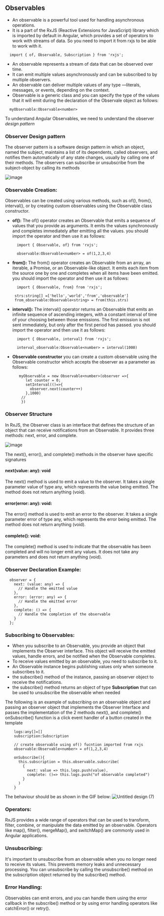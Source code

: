 ## Observables

-  An observable is a powerful tool used for handling asynchronous operations.
-  It is a part of the RxJS (Reactive Extensions for JavaScript) library which is imported by default in Angular, which provides a set of operators to work with streams of data. So you need to import it from rxjs to be able to work with it.
```
  import { of, Observable, Subscription } from 'rxjs';
```
-  An observable represents a stream of data that can be observed over time.
-  It can emit multiple values asynchronously and can be subscribed to by multiple observers.
-  An observable can deliver multiple values of any type —literals, messages, or events, depending on the context.
-  Observable is a generic class and you can specify the type of the values that it will emit during the declaration of the Observale object as follows:
  ```
    myObservable:Observable<number> 
  ```

To understand Angular Observables, we need to understand the observer *design pattern*

### Observer Design pattern
The observer pattern is a software design pattern in which an object, named the subject, maintains a list of its dependents, called observers, and notifies them automatically of any state changes, usually by calling one of their methods.
The observers can subscribe or unsubscribe from the subject-object by calling its methods 

  ![image](https://github.com/shaimaa-hshalaby/Angular_Guide/assets/3264417/6f3428ab-dc95-4297-947e-87c7b1005a2e)


### Observable Creation: 
Observables can be created using various methods, such as of(), from(), interval(), or by creating custom observables using the Observable class constructor.
  -  **of():**
   The of() operator creates an Observable that emits a sequence of values that you provide as arguments. It emits the values synchronously and completes immediately after emitting all the values. you should import the operator and then use it as follows:
     ```
       import { Observable, of} from 'rxjs';
     ```
   
      ```
        observable:Observable<number> = of(1,2,3,4)
      ```

  -  **from():**
   The from() operator creates an Observable from an array, an iterable, a Promise, or an Observable-like object. It emits each item from the source one by one and completes when all items have been emitted. you should import the operator and then use it as follows:
     ```
       import { Observable, from} from 'rxjs';
     ```
     
     ```
      strs:string[] =['hello','world','from','observable']
      from_observable:Observable<string> = from(this.strs)
     ```

  -  **interval():** The interval() operator returns an Observable that emits an infinite sequence of ascending integers, with a constant interval of time of your choosing between those emissions. The first emission is not sent immediately, but only after the first period has passed. you should import the operator and then use it as follows:
     ```
       import { Observable, interval} from 'rxjs';
     ```
     ```
       interval_observable:Observable<number> = interval(1000)
     ```

- **Observable constructor**
  you can create a custom observable using the Observable constructor which accepts the observer as a parameter as follows:
    ```
       myObservable = new Observable<number>(observer =>{
          let counter = 0;
          setInterval(()=>{
            observer.next(counter++)
          },1000)
        //    
        })
     ```
   
### Observer Structure
In RxJS, the Observer class is an interface that defines the structure of an object that can receive notifications from an Observable. It provides three methods: next, error, and complete.

  ![image](https://github.com/shaimaa-hshalaby/Angular_Guide/assets/3264417/dfe2d6fe-c614-46dc-a26c-daef20a3c43c)

The next(), error(), and complete() methods in the observer have specific signatures

  #### next(value: any): void 
  The next() method is used to emit a value to the observer. It takes a single parameter value of type any, which represents the value being emitted. The method does not return anything (void).
  
  #### error(error: any): void: 
  The error() method is used to emit an error to the observer. It takes a single parameter error of type any, which represents the error being emitted. The method does not return anything (void).
  
  #### complete(): void: 
  The complete() method is used to indicate that the observable has been completed and will no longer emit any values. It does not take any parameters and does not return anything (void).

  ### Observer Declaration Example:

  ```
    observer = {
      next: (value: any) => {
        // Handle the emitted value
      },
      error: (error: any) => {
        // Handle the emitted error
      },
      complete: () => {
        // Handle the completion of the observable
      }
    };
  
  ```

### Subscribing to Observables:
-  When you subscribe to an Observable, you provide an object that implements the Observer interface. This object will receive the emitted values, handle errors, and be notified when the Observable completes.
-  To receive values emitted by an observable, you need to subscribe to it. 
-  An Observable instance begins publishing values only when someone subscribes to it.
-  the subscribe() method of the instance, passing an observer object to receive the notifications.
-  the subscribe() method returns an object of type **Subscription** that can be used to unsubscribe the observable when needed

  The following is an example of subscribing on an observable object and passing an observer object that implements the Observer Interface and passes the implementation of the 2 methods next(), and complete()
onSubscribe() function is a click event handler of a button created in the template

  ```
      logs:any[]=[]
      subscription:Subscription
    
      // create observable using of() fucntion imported from rxjs
      observable:Observable<number> = of(1,2,3,4)
    
      onSubscribe(){
        this.subscription = this.observable.subscribe(
          {
            next: value => this.logs.push(value),
            complete: ()=> this.logs.push("of observable completed")
          }
        )
      }
  ```

The behaviour should be as shown in the GIF below:
  ![Untitled design (7)](https://github.com/shaimaa-hshalaby/Angular_Guide/assets/3264417/2821352a-e41d-41cf-bccd-9e298f702d0f)


### Operators: 
RxJS provides a wide range of operators that can be used to transform, filter, combine, or manipulate the data emitted by an observable.
Operators like map(), filter(), mergeMap(), and switchMap() are commonly used in Angular applications.

### Unsubscribing: 
It's important to unsubscribe from an observable when you no longer need to receive its values.
This prevents memory leaks and unnecessary processing. You can unsubscribe by calling the unsubscribe() method on the subscription object
returned by the subscribe() method.

### Error Handling: 
Observables can emit errors, and you can handle them using the error callback in the subscribe() method or by using error handling operators
like catchError() or retry().
